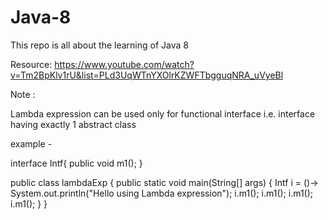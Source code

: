 # Java-8

This repo is all about the learning of Java 8

Resource: https://www.youtube.com/watch?v=Tm2BpKlv1rU&list=PLd3UqWTnYXOlrKZWFTbgguqNRA_uVyeBl


Note : 

Lambda expression can be used only for functional interface i.e. interface having exactly 1 abstract class

example - 

interface Intf{
    public void m1();
}

public class lambdaExp {
    public static void main(String[] args) {
        Intf i = ()-> System.out.println("Hello using Lambda expression");
        i.m1();
        i.m1();
        i.m1();
        i.m1();
    }
}